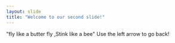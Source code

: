 ```yaml
---
layout: slide
title: "Welcome to our second slide!"
---
```

"fly like a butter fly ,Stink like a bee"
Use the left arrow to go back!
